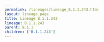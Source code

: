 ```yaml
---
permalink: /lineages/lineage_B.1.1.243.html
layout: lineage_page
title: Lineage B.1.1.243
lineage: B.1.1.243
parent: B.1.1
children: ['B.1.1.243']
---
```

